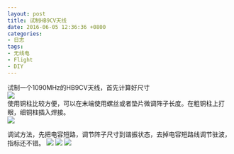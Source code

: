 ```yaml
---
layout: post
title: 试制HB9CV天线
date: 2016-06-05 12:36:36 +0800
categories:
- 日志
tags:
- 无线电
- Flight
- DIY
---
```


试制一个1090MHz的HB9CV天线，首先计算好尺寸    
![](http://i1328.photobucket.com/albums/w532/xwlogic/c_zpss7pc0vyt.jpg)    
使用铜柱比较方便，可以在末端使用螺丝或者垫片微调阵子长度。在粗铜柱上打眼，细铜柱插入焊接。        
![](http://i1328.photobucket.com/albums/w532/xwlogic/HB9CV_zpsu6nrwz8p.jpg)    

调试方法，先把电容短路，调节阵子尺寸到谐振状态，去掉电容短路线调节驻波，指标还不错。 
![](http://i1328.photobucket.com/albums/w532/xwlogic/S11_VSWR_16_06_06%2015_50_50_zpsyyl0cjnv.png)
![](http://i1328.photobucket.com/albums/w532/xwlogic/S11_Z_16_06_06%2015_51_06_zps4ktmy3ru.png)
![](http://i1328.photobucket.com/albums/w532/xwlogic/S11_Smith_16_06_06%2016_17_15_zpsf86caiec.png)


